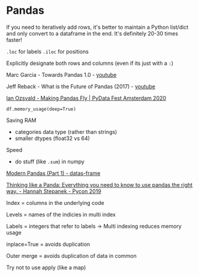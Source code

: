 # Pandas

If you need to iteratively add rows, it's better to maintain a Python list/dict and only convert to a dataframe in the end. It's definitely 20-30 times faster!

`.loc` for labels
`.iloc` for positions

Explicitly designate both rows and columns (even if its just with a `:`)

Marc Garcia - Towards Pandas 1.0 - [youtube](https://www.youtube.com/watch?v=hK6o_TDXXN8)

Jeff Reback - What is the Future of Pandas (2017) - [youtube](https://www.youtube.com/watch?v=_-gJtO0XR48)

[Ian Ozsvald - Making Pandas Fly | PyData Fest Amsterdam 2020](https://youtu.be/N4pj3CS857c)

`df.memory_usage(deep=True)`

Saving RAM

- categories data type (rather than strings)
- smaller dtypes (float32 vs 64)

Speed

- do stuff (like `.sum`) in numpy

[Modern Pandas (Part 1) - datas-frame](https://tomaugspurger.github.io/modern-1-intro.html)

[Thinking like a Panda: Everything you need to know to use pandas the right way. - Hannah Stepanek - Pycon 2019](https://www.youtube.com/watch?v=ObUcgEO4N8w)

Index = columns in the underlying code

Levels = names of the indicies in multi index

Labels = integers that refer to labels -> Multi indexing reduces memory usage

inplace=True = avoids duplication

Outer merge = avoids duplication of data in common

Try not to use apply (like a map)


